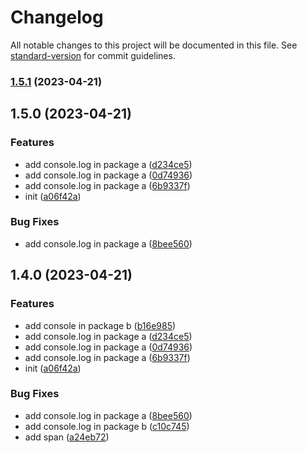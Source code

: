 # Changelog

All notable changes to this project will be documented in this file. See [standard-version](https://github.com/conventional-changelog/standard-version) for commit guidelines.

### [1.5.1](https://github.com/allenyummy/monorepo_playground/compare/@allenyummy/a-1.5.0...@allenyummy/a-1.5.1) (2023-04-21)

## 1.5.0 (2023-04-21)


### Features

* add console.log in package a ([d234ce5](https://github.com/allenyummy/monorepo_playground/commit/d234ce5060b4dcba508ec8b59b2bbfc533fde3be))
* add console.log in package a ([0d74936](https://github.com/allenyummy/monorepo_playground/commit/0d74936accfec612780e513a10a77d6fbe85483a))
* add console.log in package a ([6b9337f](https://github.com/allenyummy/monorepo_playground/commit/6b9337ff52721c3834c0cce0a6c7132495690734))
* init ([a06f42a](https://github.com/allenyummy/monorepo_playground/commit/a06f42a3e2c1b612a7aec168aabf1a93224af310))


### Bug Fixes

* add console.log in package a ([8bee560](https://github.com/allenyummy/monorepo_playground/commit/8bee560536af5c6ce0c172a61290409584311f76))

## 1.4.0 (2023-04-21)


### Features

* add console in package b ([b16e985](https://github.com/allenyummy/monorepo_playground/commit/b16e9850f6b678f9d90851f33bae763c662b76f9))
* add console.log in package a ([d234ce5](https://github.com/allenyummy/monorepo_playground/commit/d234ce5060b4dcba508ec8b59b2bbfc533fde3be))
* add console.log in package a ([0d74936](https://github.com/allenyummy/monorepo_playground/commit/0d74936accfec612780e513a10a77d6fbe85483a))
* add console.log in package a ([6b9337f](https://github.com/allenyummy/monorepo_playground/commit/6b9337ff52721c3834c0cce0a6c7132495690734))
* init ([a06f42a](https://github.com/allenyummy/monorepo_playground/commit/a06f42a3e2c1b612a7aec168aabf1a93224af310))


### Bug Fixes

* add console.log in package a ([8bee560](https://github.com/allenyummy/monorepo_playground/commit/8bee560536af5c6ce0c172a61290409584311f76))
* add console.log in package b ([c10c745](https://github.com/allenyummy/monorepo_playground/commit/c10c745d8a552bed014e87cdc4751c7413e1cdd7))
* add span ([a24eb72](https://github.com/allenyummy/monorepo_playground/commit/a24eb72057a57d927033c4d5e14bab5436337979))
